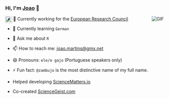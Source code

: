 ### Hi, I'm [Joao](https://en.wikipedia.org/wiki/Jo%C3%A3o) 👋

<a href="https://www.linkedin.com/in/zambujo/">
  <img align="left" alt="LinkedIn" width="22px" src="https://cdn.jsdelivr.net/npm/simple-icons@3.1.0/icons/linkedin.svg" />
</a>

<img align="right" alt="GIF" src="https://media.giphy.com/media/iIqmM5tTjmpOB9mpbn/giphy.gif" />

- 🔭 Currently working for the [European Research Council](https://erc.europa.eu)
- 🌱 Currently learning `German`
- 💬 Ask me about `R`
- 📫 How to reach me: [joao.martins@gmx.net](mailto:joao.martins@gmx.net)
- 😄 Pronouns: `ele/o gajo` (Portuguese speakers only)
- ⚡ Fun fact: `@zambujo` is the most distinctive name of my full name.

- Helped developing [ScienceMatters.io](https://github.com/SciMts)
- Co-created [ScienceGeist.com](https://www.sciencegeist.com)
